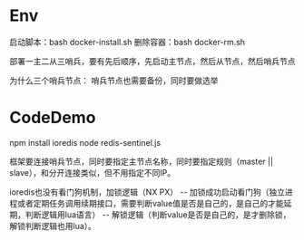 # Env

启动脚本：bash docker-install.sh
删除容器：bash docker-rm.sh

部署一主二从三哨兵，要有先后顺序，先启动主节点，然后从节点，然后哨兵节点

为什么三个哨兵节点：
哨兵节点也需要备份，同时要做选举

# CodeDemo

npm install ioredis
node redis-sentinel.js

框架要连接哨兵节点，同时要指定主节点名称，同时要指定规则（master || slave），和分开连接类似，但不用指定不同IP。

ioredis也没有看门狗机制，加锁逻辑（NX PX） -- 加锁成功启动看门狗（独立进程或者定期任务调用续期接口，需要判断value值是否是自己的，是自己的才能延期，判断逻辑用lua语言） -- 解锁逻辑（判断value是否是自己的，是才删除锁，解锁判断逻辑也用lua）。
